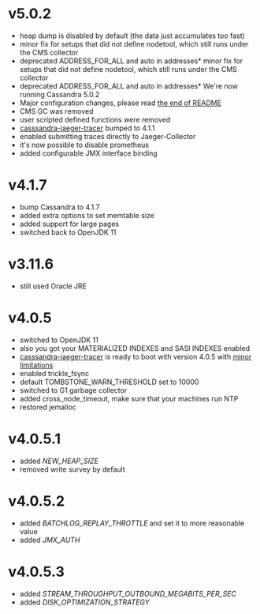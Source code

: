 # v5.0.2

* heap dump is disabled by default (the data just accumulates too fast)
* minor fix for setups that did not define nodetool, which still runs under the CMS collector
* deprecated ADDRESS_FOR_ALL and auto in addresses* minor fix for setups that did not define nodetool, which still runs under the CMS collector
* deprecated ADDRESS_FOR_ALL and auto in addresses* We're now running Cassandra 5.0.2
* Major configuration changes, please read [the end of README](READNE.md)
* CMS GC was removed
* user scripted defined functions were removed
* [casssandra-jaeger-tracer](https://github.com/smok-serwis/cassandra-jaeger-tracing.git) bumped to 4.1.1
* enabled submitting traces directly to Jaeger-Collector
* it's now possible to disable prometheus
* added configurable JMX interface binding

# v4.1.7

* bump Cassandra to 4.1.7
* added extra options to set memtable size
* added support for large pages
* switched back to OpenJDK 11

# v3.11.6

* still used Oracle JRE

# v4.0.5

* switched to OpenJDK 11
* also you got your MATERIALIZED INDEXES and SASI INDEXES enabled
* [casssandra-jaeger-tracer](https://github.com/smok-serwis/cassandra-jaeger-tracing.git) is ready to boot with version 4.0.5
  with [minor limitations](https://github.com/infracloudio/cassandra-jaeger-tracing/issues/10)
* enabled trickle_fsync
* default TOMBSTONE_WARN_THRESHOLD set to 10000
* switched to G1 garbage collector
* added cross_node_timeout, make sure that your machines run NTP
* restored jemalloc

# v4.0.5.1

* added _NEW_HEAP_SIZE_
* removed write survey by default

# v4.0.5.2

* added _BATCHLOG_REPLAY_THROTTLE_ and set it to more reasonable value
* added _JMX_AUTH_

# v4.0.5.3

* added _STREAM_THROUGHPUT_OUTBOUND_MEGABITS_PER_SEC_
* added _DISK_OPTIMIZATION_STRATEGY_
